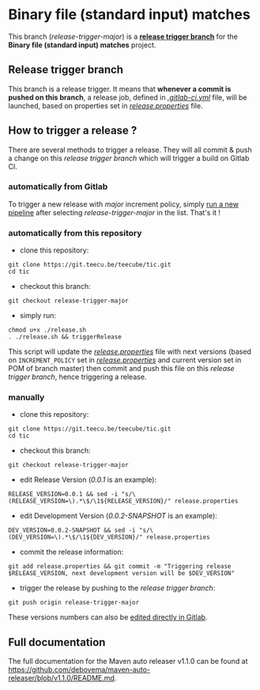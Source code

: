 # Binary file (standard input) matches

This branch (*release-trigger-major*) is a [**release trigger branch**](#release-trigger-branch) for the **Binary file (standard input) matches** project.

## Release trigger branch

This branch is a release trigger. It means that **whenever a commit is pushed on this branch**, a release job, defined in [*.gitlab-ci.yml*](./.gitlab-ci.yml) file, will be launched, based on properties set in [*release.properties*](./release.properties) file.

## How to trigger a release ?

There are several methods to trigger a release.
They will all commit & push a change on this *release trigger branch* which will trigger a build on Gitlab CI.

### automatically from Gitlab

To trigger a new release with *major* increment policy, simply [run a new pipeline](https://git.teecu.be/teecube/tic/pipelines/new) after selecting *release-trigger-major* in the list.
That's it !

### automatically from this repository

* clone this repository:
```shell
git clone https://git.teecu.be/teecube/tic.git
cd tic
```

* checkout this branch:
```shell
git checkout release-trigger-major
```

* simply run:
```shell
chmod u+x ./release.sh
. ./release.sh && triggerRelease
```

This script will update the [*release.properties*](./release.properties) file with next versions (based on ```INCREMENT_POLICY``` set in [*release.properties*](./release.properties) and current version set in POM of branch master) then commit and push this file on this *release trigger branch*, hence triggering a release.

### manually

* clone this repository:
```shell
git clone https://git.teecu.be/teecube/tic.git
cd tic
```

* checkout this branch:
```shell
git checkout release-trigger-major
```

* edit Release Version (*0.0.1* is an example):
```shell
RELEASE_VERSION=0.0.1 && sed -i "s/\(RELEASE_VERSION=\).*\$/\1${RELEASE_VERSION}/" release.properties
```

* edit Development Version (*0.0.2-SNAPSHOT* is an example):
```shell
DEV_VERSION=0.0.2-SNAPSHOT && sed -i "s/\(DEV_VERSION=\).*\$/\1${DEV_VERSION}/" release.properties
```

* commit the release information:
```shell
git add release.properties && git commit -m "Triggering release $RELEASE_VERSION, next development version will be $DEV_VERSION"
```

* trigger the release by pushing to the *release trigger branch*:
```shell
git push origin release-trigger-major
```

These versions numbers can also be [edited directly in Gitlab](https://git.teecu.be/teecube/tic/edit/release-trigger-major/release.properties).

## Full documentation

The full documentation for the Maven auto releaser v1.1.0 can be found at https://github.com/debovema/maven-auto-releaser/blob/v1.1.0/README.md.
